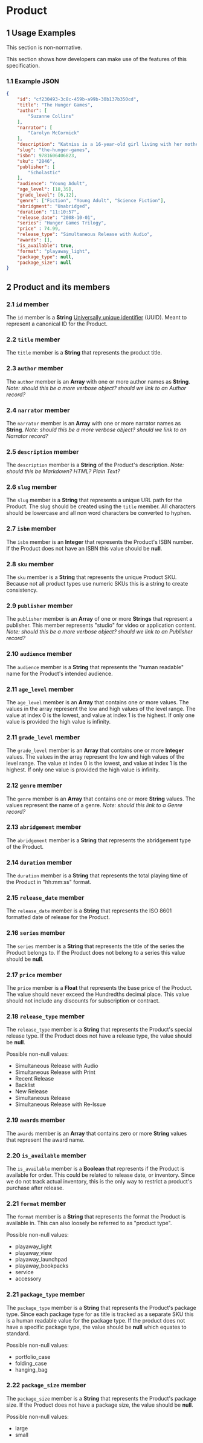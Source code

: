 # Product

## 1 Usage Examples
This section is non-normative.

This section shows how developers can make use of the features of this specification.

### 1.1 Example JSON

```json
{
    "id": "cf230493-3c8c-459b-a99b-30b137b350cd",
    "title": "The Hunger Games",
    "author": [
        "Suzanne Collins"
    ],
    "narrator": [
        "Carolyn McCormick"
    ],
    "description": "Katniss is a 16-year-old girl living with her mother and younger sister in the poorest district of Panem, the remains of what used be the United States. Long ago the districts waged war on the Capitol and were defeated. As part of the surrender terms, each district agreed to send one boy and one girl to appear in an annual televised event called, \"The Hunger Games.\" The terrain, rules, and level of audience participation may change but one thing is constant: kill or be killed. When Kat's sister is chosen by lottery, Kat steps up to go in her place. You can also buy this title as part of a series collection. Please search \"Hunger Games Trilogy\" to buy the entire series at a discounted rate!",
    "slug": "the-hunger-games",
    "isbn": 9781606406823,
    "sku": "2846",
    "publisher": [
        "Scholastic"
    ],
    "audience": "Young Adult",
    "age_level": [18,35],
    "grade_level": [6,12],
    "genre": ["Fiction", "Young Adult", "Science Fiction"],
    "abridgment": "Unabridged",
    "duration": "11:10:57",
    "release_date": "2008-10-01",
    "series": "Hunger Games Trilogy",
    "price" : 74.99,
    "release_type": "Simultaneous Release with Audio",
    "awards": [],
    "is_available": true,
    "format": "playaway_light",
    "package_type": null,
    "package_size": null
}
```

## 2 Product and its members

### 2.1 `id` member
The `id` member is a __String__ [Universally unique identifier](https://en.wikipedia.org/wiki/Universally_unique_identifier) (UUID). Meant to represent a canonical ID for the Product.

### 2.2 `title` member
The `title` member is a __String__ that represents the product title.

### 2.3 `author` member
The `author` member is an __Array__ with one or more author names as __String__.
_Note: should this be a more verbose object? should we link to an Author record?_

### 2.4 `narrator` member
The `narrator` member is an __Array__ with one or more narrator names as __String__.
_Note: should this be a more verbose object? should we link to an Narrator record?_

### 2.5 `description` member
The `description` member is a __String__ of the Product's description.
_Note: should this be Markdown? HTML? Plain Text?_

### 2.6 `slug` member
The `slug` member is a __String__ that represents a unique URL path for the Product. The slug should be created using the `title` member. All characters should be lowercase and all non word characters be converted to hyphen.

### 2.7 `isbn` member
The `isbn` member is an __Integer__ that represents the Product's ISBN number. If the Product does not have an ISBN this value should be __null__.

### 2.8 `sku` member
The `sku` member is a __String__ that represents the unique Product SKU. Because not all product types use numeric SKUs this is a string to create consistency.

### 2.9 `publisher` member
The `publisher` member is an __Array__ of one or more __Strings__ that represent a publisher. This member represents "studio" for video or application content.
_Note: should this be a more verbose object? should we link to an Publisher record?_

### 2.10 `audience` member
The `audience` member is a __String__ that represents the "human readable" name for the Product's intended audience.

### 2.11 `age_level` member
The `age_level` member is an __Array__ that contains one or more values. The values in the array represent the low and high values of the level range. The value at index 0 is the lowest, and value at index 1 is the highest. If only one value is provided the high value is infinity.

### 2.11 `grade_level` member
The `grade_level` member is an __Array__ that contains one or more __Integer__ values. The values in the array represent the low and high values of the level range. The value at index 0 is the lowest, and value at index 1 is the highest. If only one value is provided the high value is infinity.

### 2.12 `genre` member
The `genre` member is an __Array__ that contains one or more __String__ values. The values represent the name of a genre.
_Note: should this link to a Genre record?_

### 2.13 `abridgement` member
The `abridgement` member is a __String__ that represents the abridgement type of the Product.

### 2.14 `duration` member
The `duration` member is a __String__ that represents the total playing time of the Product in "hh:mm:ss" format.

### 2.15 `release_date` member
The `release_date` member is a __String__ that represents the ISO 8601 formatted date of release for the Product.

### 2.16 `series` member
The `series` member is a __String__ that represents the title of the series the Product belongs to. If the Product does not belong to a series this value should be __null__.

### 2.17 `price` member
The `price` member is a __Float__ that represents the base price of the Product. The value should never exceed the Hundredths decimal place. This value should not include any discounts for subscription or contract.

### 2.18 `release_type` member
The `release_type` member is a __String__ that represents the Product's special release type. If the Product does not have a release type, the value should be __null__.

Possible non-null values:

- Simultaneous Release with Audio
- Simultaneous Release with Print
- Recent Release
- Backlist
- New Release
- Simultaneous Release
- Simultaneous Release with Re-Issue

### 2.19 `awards` member
The `awards` member is an __Array__ that contains zero or more __String__ values that represent the award name.

### 2.20 `is_available` member
The `is_available` member is a __Boolean__ that represents if the Product is available for order. This could be related to release date, or inventory. Since we do not track actual inventory, this is the only way to restrict a product's purchase after release.

### 2.21 `format` member
The `format` member is a __String__ that represents the format the Product is available in. This can also loosely be referred to as "product type".

Possible non-null values:

- playaway_light
- playaway_view
- playaway_launchpad
- playaway_bookpacks
- service
- accessory

### 2.21 `package_type` member
The `package_type` member is a __String__ that represents the Product's package type. Since each package type for as title is tracked as a separate SKU this is a human readable value for the package type. If the product does not have a specific package type, the value should be __null__ which equates to standard.

Possible non-null values:

- portfolio_case
- folding_case
- hanging_bag

### 2.22 `package_size` member
The `package_size` member is a __String__ that represents the Product's package size. If the Product does not have a package size, the value should be __null__.

Possible non-null values:

- large
- small
